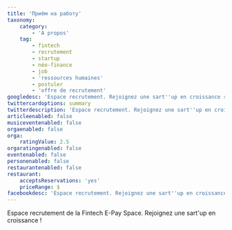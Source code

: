 ```yaml
---
title: 'Приём на работу'
taxonomy:
    category:
        - 'A propos'
    tag:
        - fintech
        - recrutement
        - startup
        - néo-finance
        - job
        - 'ressources humaines'
        - postuler
        - 'offre de recrutement'
googledesc: 'Espace recrutement. Rejoignez une sart''up en croissance spécialisée dans le monde des technologies financières !'
twittercardoptions: summary
twitterdescription: 'Espace recrutement. Rejoignez une sart''up en croissance spécialisée dans le monde des technologies financières !'
articleenabled: false
musiceventenabled: false
orgaenabled: false
orga:
    ratingValue: 2.5
orgaratingenabled: false
eventenabled: false
personenabled: false
restaurantenabled: false
restaurant:
    acceptsReservations: 'yes'
    priceRange: $
facebookdesc: 'Espace recrutement. Rejoignez une sart''up en croissance spécialisée dans le monde des technologies financières !'
---
```


Espace recrutement de la Fintech E-Pay Space. Rejoignez une sart'up en croissance !